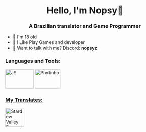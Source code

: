 <h1 align='center'> Hello, I'm Nopsy👋</h1>
<h3 align='center'> A Brazilian translator and Game Programmer</h3>

- 👻 I'm 18 old <br>
- 🤠 I Like Play Games and developer <br>
- 💭 Want to talk with me? Discord: **nopsyz**

<h3 align="left">Languages and Tools:</h3>
<img src='https://github.com/user-attachments/assets/d71a13a7-1d1f-4bc0-b165-b669b5c7519e' alt="JS" width="90" height="60">
<a href="https://www.python.org/" target="_blank" rel="noreferrer"> <img src='https://github.com/user-attachments/assets/376a70fb-1e9b-4997-a566-4937dabe54de' alt="Phytinho"width="80" height="60">

<h3 align="left"> My Translates:</h3>
<a href="https://www.nexusmods.com/stardewvalley/mods/17014" target="_blank" rel="noreferrer"> <img src="https://github.com/user-attachments/assets/9e4659d6-0950-48bc-bad0-4f4b59dff416" alt="Stardew Valley Expanded" width="60" height="60">

